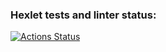 ### Hexlet tests and linter status:
[![Actions Status](https://github.com/rusbird/frontend-project-lvl1/workflows/hexlet-check/badge.svg)](https://github.com/rusbird/frontend-project-lvl1/actions)